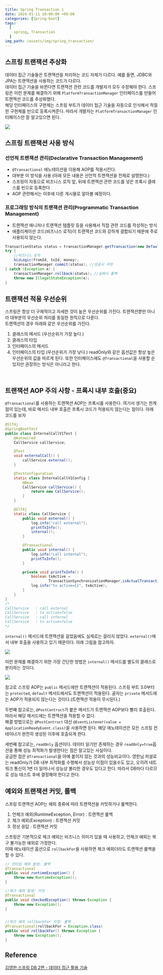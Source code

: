 ```yaml
---
title: Spring Transaction 1
date: 2024-01-11 10:00:00 +09:00
categories: [Spring-boot]
tags:
  [
    spring, Transaction
  ]
img_path: /assets/img/spring_transaction/
---
```


## 스프링 트랜잭션 추상화
데이터 접근 기술들은 트랜잭션을 처리하는 코드 자체가 다르다. 예를 들면, JDBC와 JPA는 트랜잭션을 사용하는 코드가 다르다.<br>
데이터 접근 기술을 바뀐다면 트랜잭션 관련 코드를 개발자가 모두 수정해야 한다. 스프링은 이런 문제를 해결하기 위해 `PlatformTransactionManager` 인터페이스를 만들어 트랜잭션 코드를 추상화했다.<br>
해당 인터페이스의 구현체는 스프링 부트가 데이터 접근 기술을 자동으로 인식해서 적절한 구현체를 빈으로 등록시켜준다. 따라서 개발자는 `PlatformTransactionManager` 인터페이스만 잘 알고있으면 된다.

![](1.png)

## 스프링 트랜잭션 사용 방식
### 선언적 트랜잭션 관리(Declarative Transaction Management)
- `@Transactional` 애노테이션을 이용해 AOP를 적용시킨다.
- 대부분 이 방식을 사용 (아래 모든 내용은 선언적 트랜잭션을 전제로 설명한다.)
- 스프링이 자동으로 비즈니스 로직 앞, 뒤에 트랜잭션 관련 코드를 넣은 프록시 클래스를 빈으로 등록한다
- AOP 관련해서는 이후에 다른 게시물로 알아볼 예정이다.

### 프로그래밍 방식의 트랜잭션 관리(Programmatic Transaction Management)
- 트랜잭션 매니저나 트랜잭션 템플릿 등을 사용해서 직접 관련 코드를 작성하는 방식
- 애플리케이션 코드(비즈니스 로직)이 트랜잭션 코드와 강하게 결합되기 때문에 주로 사용되지 않는다.

```java
TransactionStatus status = transactionManager.getTransaction(new DefaultTransactionDefinition()); // 트랜잭션 시작
try {
    //비즈니스 로직
    bizLogic(fromId, toId, money);
    transactionManager.commit(status); //성공시 커밋
} catch (Exception e) {
    transactionManager.rollback(status); //실패시 롤백
    throw new IllegalStateException(e);
}
```

## 트랜잭션 적용 우선순위
스프링은 항상 더 구체적이고 자세한 것이 높은 우선순위를 가진다. 트랜잭션뿐만 아니라 대부분의 우선순위 처리를 동일한 원칙으로 다룬다.<br>
트랜잭션의 경우 아래와 같은 우선순위를 가진다.
1. 클래스의 메서드 (우선순위가 가장 높다.)
2. 클래스의 타입
3. 인터페이스의 메서드
4. 인터페이스의 타입 (우선순위가 가장 낮다.)
readOnly와 같은 옵션값은 항상 높은 우선순위의 값을 따르게 된다. 또한 인터페이스에도 `@Transactional`을 사용할 순 있지만 권장하는 방식은 아니라고 한다.

<br>

## 트랜잭션 AOP 주의 사항 - 프록시 내부 호출(중요)
`@Transactional`를 사용하는 트랜잭션 AOP는 프록시를 사용한다. 여기서 생기는 한계점이 있는데, 바로 메서드 내부 호출은 프록시 코드가 적용되지 않는다는 점이다. 아래 코드를 보자

```java
@Slf4j
@SpringBootTest
public class InternalCallV1Test {
    @Autowired
    CallService callService;

    @Test
    void externalCall() {
        callService.external();
    }

    @TestConfiguration
    static class InternalCallV1Config {
        @Bean
        CallService callService() {
            return new CallService();
        }
    }

    @Slf4j
    static class CallService {
        public void external() {
            log.info("call external");
            printTxInfo();
            internal();
        }

        @Transactional
        public void internal() {
            log.info("call internal");
            printTxInfo();
        }

        private void printTxInfo() {
            boolean txActive =
                    TransactionSynchronizationManager.isActualTransactionActive();
            log.info("tx active={}", txActive);
        }
    }
}
/*
CallService   : call external
CallService   : tx active=false
CallService   : call internal
CallService   : tx active=false
*/
```

`internal()` 메서드에 트랜잭션을 걸었음에도 실제로는 걸리지 않았다. `external()`에서 내부 호출을 사용하고 있기 때문이다. 아래 그림을 참고하자.

![](2.png)

이런 문제를 해결하기 위한 가장 간단한 방법은 `internal()` 메서드를 별도의 클래스로 분리하는 것이다.

![](3.png)

참고로 스프링 AOP는 `public` 메서드에만 트랜잭션이 적용된다. 스프링 부트 3.0부터는 `protected`, `default` 메서드에서도 트랜잭션이 적용된다. 골자는 `private` 메서드에는 AOP가 적용되지 않는다는 것이다.(트랜잭션 적용이 무시된다.)

두번째 참고로는, `@PostContruct`가 붙은 메서드가 트랜잭션 AOP보다 빨리 호출된다. 따라서 해당 메서드에는 트랜잭션을 적용할 수 없다.<br>
해결 방법으로는 `@PostContruct` 대신 `@EventListener(value = ApplicationReadyEvent.class)`을 사용하면 된다. 해당 애노테이션은 모든 스프링 컨테이너가 완전히 생성된 이후에 호출되게 한다.

세번째 참고로는, `readOnly` 옵션이다. 데이터 읽기만 존재하는 경우 `readOnly=true`옵션을 통해 성능 최적화가 발생한다는 점은 알고있는 사실이다.<br>
궁금한 점은 `@Transactional`을 아예 붙이지 않는 것과의 성능비교이다. 영한님 피셜로는 readOnly가 DB 내부 최적화를 수행해서 성능상 이점이 있을수도 있고, 오히려 네트워크 통신이 1번 더 일어나서 성능상 불리한 경우도 있다고 한다. 따라서 DB마다 다르므로 성능 테스트 후에 결정해야 한다고 한다.

## 예외와 트랜잭션 커밋, 롤백
스프링 트랜잭션 AOP는 예외 종류에 따라 트랜잭션을 커밋하거나 롤백한다.
1. 언체크 예외(RuntimeException, Error) : 트랜잭션 롤백
2. 체크 예외(Exception) : 트랜잭션 커밋
3. 정상 응답 : 트랜잭션 커밋

스프링은 기본적으로 체크 예외는 비즈니스 의미가 있을 때 사용하고, 언체크 예외는 복구 불가능한 예외로 가정한다.<br>
이때 애노테이션 옵션으로 `rollbackFor`을 사용하면 체크 예외더라도 트랜잭션 롤백을 할 수 있다.

```java
// 런타임 예외 발생: 롤백
@Transactional
public void runtimeException() {
    throw new RuntimeException();
}

//체크 예외 발생: 커밋
@Transactional
public void checkedException() throws Exception {
    throw new Exception();
}


//체크 예외 rollbackFor 지정: 롤백
@Transactional(rollbackFor = Exception.class)
public void rollbackFor() throws Exception {
    throw new Exception();
}
```

## Reference
[김영한 스프링 DB 2편 - 데이터 접근 활용 기술](https://www.inflearn.com/course/%EC%8A%A4%ED%94%84%EB%A7%81-db-2)